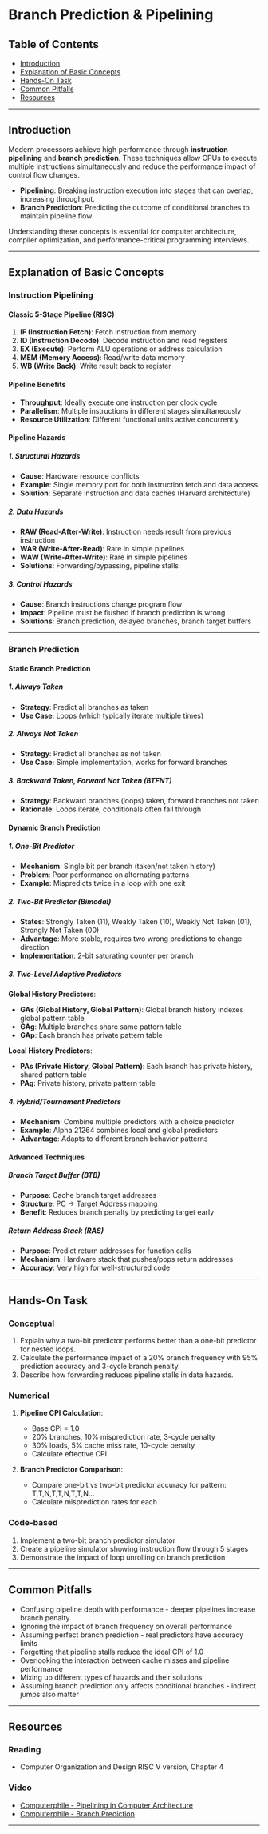 # Branch Prediction & Pipelining

## Table of Contents

- [Introduction](#introduction)
- [Explanation of Basic Concepts](#explanation-of-basic-concepts)
- [Hands-On Task](#hands-on-task)
- [Common Pitfalls](#common-pitfalls)
- [Resources](#resources)

---

## Introduction

Modern processors achieve high performance through **instruction pipelining** and **branch prediction**. These techniques allow CPUs to execute multiple instructions simultaneously and reduce the performance impact of control flow changes.

- **Pipelining**: Breaking instruction execution into stages that can overlap, increasing throughput.
- **Branch Prediction**: Predicting the outcome of conditional branches to maintain pipeline flow.

Understanding these concepts is essential for computer architecture, compiler optimization, and performance-critical programming interviews.

---

## Explanation of Basic Concepts

### Instruction Pipelining

#### Classic 5-Stage Pipeline (RISC)

1. **IF (Instruction Fetch)**: Fetch instruction from memory
2. **ID (Instruction Decode)**: Decode instruction and read registers
3. **EX (Execute)**: Perform ALU operations or address calculation
4. **MEM (Memory Access)**: Read/write data memory
5. **WB (Write Back)**: Write result back to register

#### Pipeline Benefits

- **Throughput**: Ideally execute one instruction per clock cycle
- **Parallelism**: Multiple instructions in different stages simultaneously
- **Resource Utilization**: Different functional units active concurrently

#### Pipeline Hazards

##### 1. Structural Hazards
- **Cause**: Hardware resource conflicts
- **Example**: Single memory port for both instruction fetch and data access
- **Solution**: Separate instruction and data caches (Harvard architecture)

##### 2. Data Hazards
- **RAW (Read-After-Write)**: Instruction needs result from previous instruction
- **WAR (Write-After-Read)**: Rare in simple pipelines
- **WAW (Write-After-Write)**: Rare in simple pipelines
- **Solutions**: Forwarding/bypassing, pipeline stalls

##### 3. Control Hazards
- **Cause**: Branch instructions change program flow
- **Impact**: Pipeline must be flushed if branch prediction is wrong
- **Solutions**: Branch prediction, delayed branches, branch target buffers

---

### Branch Prediction

#### Static Branch Prediction

##### 1. Always Taken
- **Strategy**: Predict all branches as taken
- **Use Case**: Loops (which typically iterate multiple times)

##### 2. Always Not Taken
- **Strategy**: Predict all branches as not taken
- **Use Case**: Simple implementation, works for forward branches

##### 3. Backward Taken, Forward Not Taken (BTFNT)
- **Strategy**: Backward branches (loops) taken, forward branches not taken
- **Rationale**: Loops iterate, conditionals often fall through

#### Dynamic Branch Prediction

##### 1. One-Bit Predictor
- **Mechanism**: Single bit per branch (taken/not taken history)
- **Problem**: Poor performance on alternating patterns
- **Example**: Mispredicts twice in a loop with one exit

##### 2. Two-Bit Predictor (Bimodal)
- **States**: Strongly Taken (11), Weakly Taken (10), Weakly Not Taken (01), Strongly Not Taken (00)
- **Advantage**: More stable, requires two wrong predictions to change direction
- **Implementation**: 2-bit saturating counter per branch

##### 3. Two-Level Adaptive Predictors

**Global History Predictors**:
- **GAs (Global History, Global Pattern)**: Global branch history indexes global pattern table
- **GAg**: Multiple branches share same pattern table
- **GAp**: Each branch has private pattern table

**Local History Predictors**:
- **PAs (Private History, Global Pattern)**: Each branch has private history, shared pattern table
- **PAg**: Private history, private pattern table

##### 4. Hybrid/Tournament Predictors
- **Mechanism**: Combine multiple predictors with a choice predictor
- **Example**: Alpha 21264 combines local and global predictors
- **Advantage**: Adapts to different branch behavior patterns

#### Advanced Techniques

##### Branch Target Buffer (BTB)
- **Purpose**: Cache branch target addresses
- **Structure**: PC → Target Address mapping
- **Benefit**: Reduces branch penalty by predicting target early

##### Return Address Stack (RAS)
- **Purpose**: Predict return addresses for function calls
- **Mechanism**: Hardware stack that pushes/pops return addresses
- **Accuracy**: Very high for well-structured code

---

## Hands-On Task

### Conceptual

1. Explain why a two-bit predictor performs better than a one-bit predictor for nested loops.
2. Calculate the performance impact of a 20% branch frequency with 95% prediction accuracy and 3-cycle branch penalty.
3. Describe how forwarding reduces pipeline stalls in data hazards.

### Numerical

1. **Pipeline CPI Calculation**:
   - Base CPI = 1.0
   - 20% branches, 10% misprediction rate, 3-cycle penalty
   - 30% loads, 5% cache miss rate, 10-cycle penalty
   - Calculate effective CPI

2. **Branch Predictor Comparison**:
   - Compare one-bit vs two-bit predictor accuracy for pattern: T,T,N,T,T,N,T,T,N...
   - Calculate misprediction rates for each

### Code-based

1. Implement a two-bit branch predictor simulator
2. Create a pipeline simulator showing instruction flow through 5 stages
3. Demonstrate the impact of loop unrolling on branch prediction

---

## Common Pitfalls

- Confusing pipeline depth with performance - deeper pipelines increase branch penalty
- Ignoring the impact of branch frequency on overall performance
- Assuming perfect branch prediction - real predictors have accuracy limits
- Forgetting that pipeline stalls reduce the ideal CPI of 1.0
- Overlooking the interaction between cache misses and pipeline performance
- Mixing up different types of hazards and their solutions
- Assuming branch prediction only affects conditional branches - indirect jumps also matter

---

## Resources

### Reading

- Computer Organization and Design RISC V version, Chapter 4

### Video

- [Computerphile - Pipelining in Computer Architecture](https://www.youtube.com/watch?v=BVNx3wtJ9vs)
- [Computerphile - Branch Prediction](https://www.youtube.com/watch?v=nczJ58WvtYo)

---

